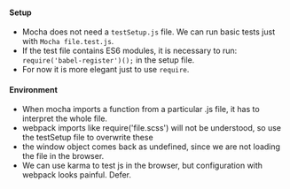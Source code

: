 #### Setup 
- Mocha does not need a `testSetup.js` file. We can run basic tests just with `Mocha file.test.js`. 
- If the test file contains ES6 modules, it is necessary to run: `require('babel-register')();` in the setup file. 
- For now it is more elegant just to use `require`.  

#### Environment 
- When mocha imports a function from a particular .js file, it has to interpret the whole file. 
- webpack imports like require('file.scss') will not be understood, so use the testSetup file to overwrite these
- the window object comes back as undefined, since we are not loading the file in the browser.  
- We can use karma to test js in the browser, but configuration with webpack looks painful. Defer. 
